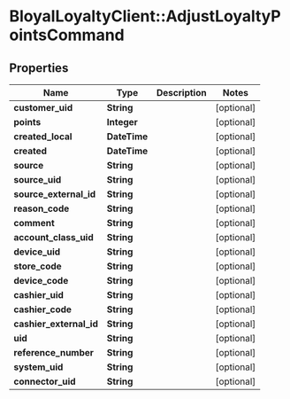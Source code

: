 # BloyalLoyaltyClient::AdjustLoyaltyPointsCommand

## Properties
Name | Type | Description | Notes
------------ | ------------- | ------------- | -------------
**customer_uid** | **String** |  | [optional] 
**points** | **Integer** |  | [optional] 
**created_local** | **DateTime** |  | [optional] 
**created** | **DateTime** |  | [optional] 
**source** | **String** |  | [optional] 
**source_uid** | **String** |  | [optional] 
**source_external_id** | **String** |  | [optional] 
**reason_code** | **String** |  | [optional] 
**comment** | **String** |  | [optional] 
**account_class_uid** | **String** |  | [optional] 
**device_uid** | **String** |  | [optional] 
**store_code** | **String** |  | [optional] 
**device_code** | **String** |  | [optional] 
**cashier_uid** | **String** |  | [optional] 
**cashier_code** | **String** |  | [optional] 
**cashier_external_id** | **String** |  | [optional] 
**uid** | **String** |  | [optional] 
**reference_number** | **String** |  | [optional] 
**system_uid** | **String** |  | [optional] 
**connector_uid** | **String** |  | [optional] 

